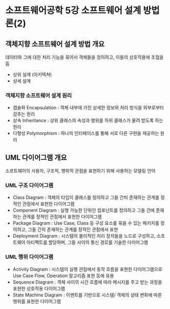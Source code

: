 # 소프트웨어공학 5강 소프트웨어 설계 방법론(2)

## 객체지향 소프트웨어 설계 방법 개요
데이터와 그에 대한 처리 기능을 묶어서 객체들을 정의하고, 이들의 상호작용에 초점을 둠
- 상위 설계 (아키텍쳐)
- 상세 설계

### 객체지향 소프트웨어 설계 원리
- 캡슐화 Encapsulation : 객체 내부에 가진 상세한 정보와 처리 방식을 외부로부터 감추는 원리
- 상속 Inheritance : 상위 클래스의 속성과 행위를 하위 클래스가 물려 받도록 하는 원리 
- 다형성 Polymorphism : 하나의 인터페이스를 통해 서로 다른 구현을 제공하는 원리

## UML 다이어그램 개요
소프트웨어의 사용자, 구조적, 행위적 관점을 표현하기 위해 사용하는 모델링 언어

### UML 구조 다이어그램
- Class Diagram : 객체의 타입이 클래스를 정의하고 그들 간틔 존재하는 관계를 정적인 관점에서 표현한 다이어그램
- Component Diagram : 실행 가능한 단위인 컴포넌트를 정의하고 그들 간에 존재하는 관계를 정적인 관점에서 표현한 다이어그램
- Package Diagram : Use Case, Class 등 구성 요소를 묶을 수 있는 패키지를 정의하고, 그들 간의 존재하는 관계를 정적인 관점에서 표현
- Deployment Diagram : 시스템의 물리적인 처리 장치들을 노드로 구성하고, 소프트웨어 아티팩트를 할당하며, 그들 사이의 통신 경로를 기술한 다이어그램

### UML 행위 다이어그램
- Activity Diagram : 시스템의 실행 관점에서 동작 흐름을 표현한 다이어그램으로 Use Case Flow, Operation 알고리즘 표현 등에 유용
- Sequence Diagram : 객체 사이의 시간 흐름에 따라 메시지를 주고 받는 과정을 표현한 상호작용 다이어그램
- State Machine Diagram : 이벤트를 기반으로 시스템/ 객체의 상태 변화에 따른 행위를 표현한 다이어그램
